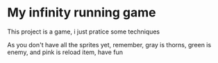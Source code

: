 # My infinity running game

This project is a game, i just pratice some techniques


As you don't have all the sprites yet, remember, gray is thorns, green is enemy, and pink is reload item, have fun